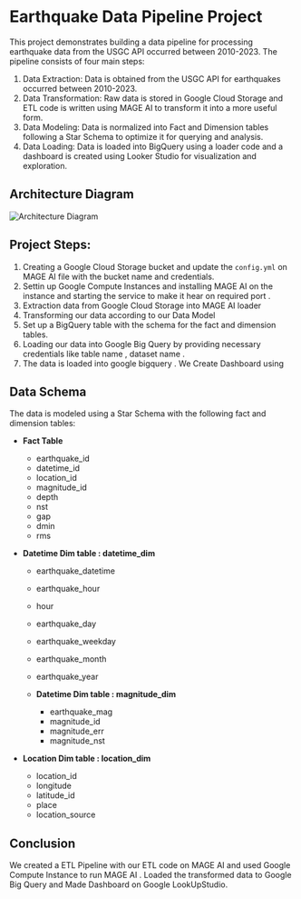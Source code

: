 # Earthquake Data Pipeline Project

This project demonstrates building a data pipeline for processing earthquake data from the USGC API occurred between 2010-2023. The pipeline consists of four main steps:

1. Data Extraction: Data is obtained from the USGC API for earthquakes occurred between 2010-2023.
2. Data Transformation: Raw data is stored in Google Cloud Storage and ETL code is written using MAGE AI to transform it into a more useful form.
3. Data Modeling: Data is normalized into Fact and Dimension tables following a Star Schema to optimize it for querying and analysis.
4. Data Loading: Data is loaded into BigQuery using a loader code and a dashboard is created using Looker Studio for visualization and exploration.

## Architecture Diagram

![Architecture Diagram](insert_image_link_here)

## Project Steps:

1. Creating a Google Cloud Storage bucket and update the `config.yml` on MAGE AI file with the bucket name and credentials.
2. Settin up Google Compute Instances and installing MAGE AI on the instance and starting the service to make it hear on required port .
3. Extraction data from Google Cloud Storage into MAGE AI loader 
4. Transforming our data according to our Data Model 
5. Set up a BigQuery table with the schema for the fact and dimension tables.
6. Loading our data into Google Big Query by providing necessary credentials like table name , dataset name . 
7. The data is loaded into google bigquery . We Create Dashboard using 

## Data Schema

The data is modeled using a Star Schema with the following fact and dimension tables:

- **Fact Table**
  - earthquake_id
  - datetime_id
  - location_id
  - magnitude_id
  - depth
  - nst
  - gap
  - dmin
  - rms
  

- **Datetime Dim table : datetime_dim**
   - earthquake_datetime
    - earthquake_hour
    - hour
    - earthquake_day
    - earthquake_weekday
    - earthquake_month
    - earthquake_year
    
  - **Datetime Dim table : magnitude_dim**
    - earthquake_mag
    - magnitude_id
    - magnitude_err
    - magnitude_nst
  
- **Location Dim table : location_dim**
  - location_id
  - longitude
  - latitude_id
  - place
  - location_source 
  
## Conclusion

We created a ETL Pipeline with our ETL code on MAGE AI and used Google Compute Instance to run MAGE AI . Loaded the transformed data to Google Big Query and Made Dashboard on 
Google LookUpStudio.
